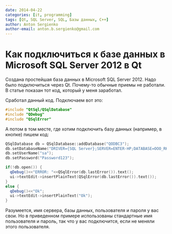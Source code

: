 ```yaml
---
date: 2014-04-22
categories: [it, programming]
tags: [Qt, SQL Server, SQL, Базы данных, C++]
author: Anton Sergienko
author-email: anton.b.sergienko@gmail.com
---
```


# Как подключиться к базе данных в Microsoft SQL Server 2012 в Qt

Создана простейшая база данных в Microsoft SQL Server 2012. Надо было подключиться через Qt. Почему-то обычные приемы не работали. В статье показан тот код, который у меня заработал.

Сработал данный код. Подключаем вот это:

```cpp
#include "QtSql/QSqlDatabase"
#include "QDebug"
#include "QSqlError"
```

А потом в том месте, где хотим подключить базу данных (например, в кнопке) пишем код:

```cpp
QSqlDatabase db = QSqlDatabase::addDatabase("QODBC3");
db.setDatabaseName("DRIVER={SQL Server};SERVER=ENTER-HP;DATABASE=OOO_RKK;Trusted_Connection=yes;");
db.setUserName("sa");
db.setPassword("Password123");

if(!db.open()) {
  qDebug()<<"ERROR: "<<QSqlError(db.lastError()).text();
  ui->textEdit->insertPlainText(QSqlError(db.lastError()).text());
}
else {
  qDebug()<<"Ok";
  ui->textEdit->insertPlainText("Ok");
}
```

Разумеется, имя сервера, базы данных, пользователя и пароля у вас свои. Но в приведенном примере использованы стандартные имя пользователя и пароль, так что у вас подключится, если не меняли этого пользователя.
